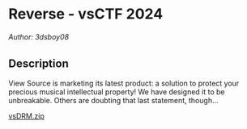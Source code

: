 # Reverse - vsCTF 2024

###### Author: 3dsboy08

## Description

View Source is marketing its latest product: a solution to protect your precious musical intellectual property! We have designed it to be unbreakable.
Others are doubting that last statement, though...

[vsDRM.zip](https://vsctf.storage.googleapis.com/uploads/0d1473172cec314e04962e8cc8daa273dde48625f58c034e38eae6e573556a1a/vsDRM.zip)
